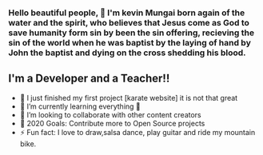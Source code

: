 ### Hello beautiful people, 👋 I'm kevin Mungai born again of the water and the spirit, who believes that Jesus come as God to save humanity form sin by been the sin offering, recieving the sin of the world when he was baptist by the laying of hand by John the baptist and dying on  the cross shedding his blood.

## I'm a Developer and a Teacher!!

- 🔭 I just finished my first project [karate website] it is not that great
- 🌱 I’m currently learning everything 🤣
- 👯 I’m looking to collaborate with other content creators
- 🥅 2020 Goals: Contribute more to Open Source projects
- ⚡ Fun fact: I love to draw,salsa dance, play guitar and ride my mountain bike. 


<br />

